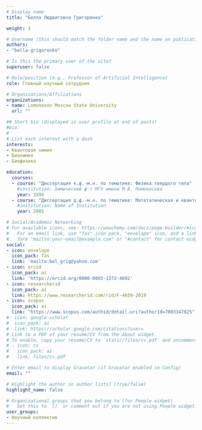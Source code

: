 ```yaml
---
# Display name
title: "Белла Людвиговна Григоренко"

weight: 3

# Username (this should match the folder name and the name on publications)
authors:
- "bella-grigorenko"

# Is this the primary user of the site?
superuser: false

# Role/position (e.g., Professor of Artificial Intelligence)
role: Главный научный сотрудник

# Organizations/Affiliations
organizations:
- name: Lomonosov Moscow State University
  url: ""

## Short bio (displayed in user profile at end of posts)
#bio: 
#
# List each interest with a dash
interests:
- Квантовая химия
- Биохимия
- Биофизика

education:
  courses:
  - course: "Диссертация к.ф.-м.н. по тематике: Физика твердого тела"
    #institution: Химический ф-т МГУ имени М.В. Ломоносова
    year: 1994
  - course: "Диссертация д.ф.-м.н. по тематике: Матетатическая и квантовая химия"
    #institution: Name of Institution
    year: 2005

# Social/Academic Networking
# For available icons, see: https://wowchemy.com/docs/page-builder/#icons
#   For an email link, use "fas" icon pack, "envelope" icon, and a link in the
#   form "mailto:your-email@example.com" or "#contact" for contact widget.
social:
- icon: envelope
  icon_pack: fas
  link: 'mailto:bel_grig@yahoo.com'
- icon: orcid
  icon_pack: ai
  link: 'https://orcid.org/0000-0003-1372-4692'
- icon: researcherid
  icon_pack: ai
  link: https://www.researcherid.com/rid/F-4659-2019
- icon: scopus
  icon_pack: ai
  link: "https://www.scopus.com/authid/detail.uri?authorId=7003347025"
#- icon: google-scholar
#  icon_pack: ai
#  link: https://scholar.google.com/citations?user=
# Link to a PDF of your resume/CV from the About widget.
# To enable, copy your resume/CV to `static/files/cv.pdf` and uncomment the lines below.
# - icon: cv
#   icon_pack: ai
#   link: files/cv.pdf

# Enter email to display Gravatar (if Gravatar enabled in Config)
email: ""

# Highlight the author in author lists? (true/false)
highlight_name: false

# Organizational groups that you belong to (for People widget)
#   Set this to `[]` or comment out if you are not using People widget.
user_groups:
- Научный коллектив
---
```

